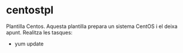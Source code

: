 # centostpl
Plantilla Centos. Aquesta plantilla prepara un sistema CentOS i el deixa apunt. Realitza les tasques:
- yum update
